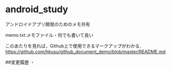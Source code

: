 # android_study
アンドロイドアプリ開発のためのメモ共有

memo.txt:メモファイル・何でも書いて良い

このあたりを見れば，Github上で使用できるマークアップがわかる．
https://github.com/hkusu/github_document_demo/blob/master/README.md

##変更履歴
・

